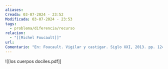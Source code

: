```yaml
---
aliases: 
Creada: 03-07-2024 - 23:52
Modificada: 03-07-2024 - 23:53
tags:
  - problema/diferencia/recurso
relacion:
  - "[[Michel Foucault]]"
url: 
Comentario: "En: Foucault. Vigilar y castigar. Siglo XXI, 2013. pp. 124-157. ISBN 9786070301155"
---
```





![[los cuerpos dociles.pdf]]